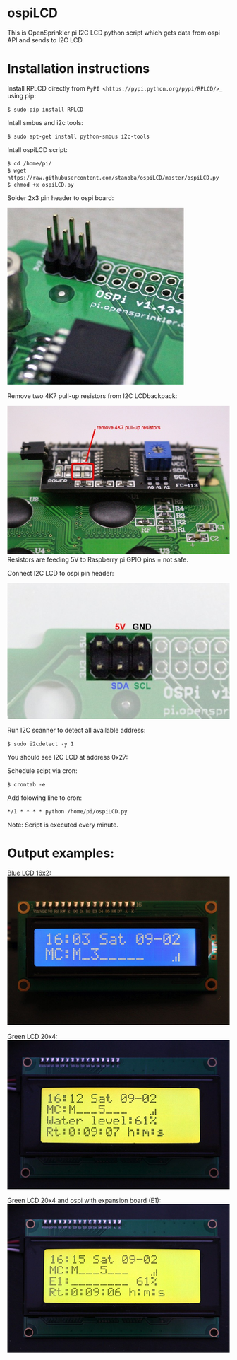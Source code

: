 # ospiLCD


This is OpenSprinkler pi I2C LCD python script which gets data from ospi API and sends to I2C LCD.



Installation instructions
=====

Install RPLCD directly from `PyPI
<https://pypi.python.org/pypi/RPLCD/>`_ using pip:

    $ sudo pip install RPLCD

Intall smbus and i2c tools:

    $ sudo apt-get install python-smbus i2c-tools

Intall ospiLCD script:

    $ cd /home/pi/
    $ wget  https://raw.githubusercontent.com/stanoba/ospiLCD/master/ospiLCD.py
    $ chmod +x ospiLCD.py
    
Solder 2x3 pin header to ospi board:

![pin header](/img/ospilcd2.jpg)

Remove two 4K7 pull-up resistors from I2C LCDbackpack:

![pin header](/img/ospilcd4.jpg)
Resistors are feeding 5V to Raspberry pi GPIO pins = not safe.

Connect I2C LCD to ospi pin header:

![pin header](/img/ospilcd3.jpg)

Run I2C scanner to detect all available address:

    $ sudo i2cdetect -y 1

You should see I2C LCD at address 0x27:

Schedule scipt via cron:

    $ crontab -e
    
Add folowing line to cron:

    */1 * * * * python /home/pi/ospiLCD.py
    
Note: Script is executed every minute.

Output examples:
=====
Blue LCD 16x2:
![pin header](/img/ospilcd5.jpg)

Green LCD 20x4:
![pin header](/img/ospilcd6.jpg)

Green LCD 20x4 and ospi with expansion board (E1):
![pin header](/img/ospilcd7.jpg)
